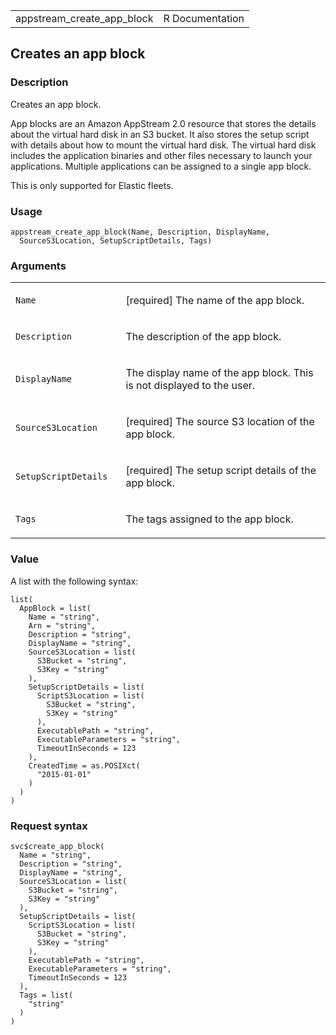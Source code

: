 <table style="width: 100%;">
<tbody>
<tr class="odd">
<td>appstream_create_app_block</td>
<td style="text-align: right;">R Documentation</td>
</tr>
</tbody>
</table>

## Creates an app block

### Description

Creates an app block.

App blocks are an Amazon AppStream 2.0 resource that stores the details
about the virtual hard disk in an S3 bucket. It also stores the setup
script with details about how to mount the virtual hard disk. The
virtual hard disk includes the application binaries and other files
necessary to launch your applications. Multiple applications can be
assigned to a single app block.

This is only supported for Elastic fleets.

### Usage

    appstream_create_app_block(Name, Description, DisplayName,
      SourceS3Location, SetupScriptDetails, Tags)

### Arguments

<table>
<colgroup>
<col style="width: 35%" />
<col style="width: 65%" />
</colgroup>
<tbody>
<tr class="odd">
<td><code id="appstream_create_app_block_:_Name">Name</code></td>
<td><p>[required] The name of the app block.</p></td>
</tr>
<tr class="even">
<td><code
id="appstream_create_app_block_:_Description">Description</code></td>
<td><p>The description of the app block.</p></td>
</tr>
<tr class="odd">
<td><code
id="appstream_create_app_block_:_DisplayName">DisplayName</code></td>
<td><p>The display name of the app block. This is not displayed to the
user.</p></td>
</tr>
<tr class="even">
<td><code
id="appstream_create_app_block_:_SourceS3Location">SourceS3Location</code></td>
<td><p>[required] The source S3 location of the app block.</p></td>
</tr>
<tr class="odd">
<td><code
id="appstream_create_app_block_:_SetupScriptDetails">SetupScriptDetails</code></td>
<td><p>[required] The setup script details of the app block.</p></td>
</tr>
<tr class="even">
<td><code id="appstream_create_app_block_:_Tags">Tags</code></td>
<td><p>The tags assigned to the app block.</p></td>
</tr>
</tbody>
</table>

### Value

A list with the following syntax:

    list(
      AppBlock = list(
        Name = "string",
        Arn = "string",
        Description = "string",
        DisplayName = "string",
        SourceS3Location = list(
          S3Bucket = "string",
          S3Key = "string"
        ),
        SetupScriptDetails = list(
          ScriptS3Location = list(
            S3Bucket = "string",
            S3Key = "string"
          ),
          ExecutablePath = "string",
          ExecutableParameters = "string",
          TimeoutInSeconds = 123
        ),
        CreatedTime = as.POSIXct(
          "2015-01-01"
        )
      )
    )

### Request syntax

    svc$create_app_block(
      Name = "string",
      Description = "string",
      DisplayName = "string",
      SourceS3Location = list(
        S3Bucket = "string",
        S3Key = "string"
      ),
      SetupScriptDetails = list(
        ScriptS3Location = list(
          S3Bucket = "string",
          S3Key = "string"
        ),
        ExecutablePath = "string",
        ExecutableParameters = "string",
        TimeoutInSeconds = 123
      ),
      Tags = list(
        "string"
      )
    )
